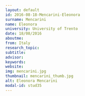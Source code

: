 ```yaml
---
layout: default 
id: 2016-08-18-Mencarini-Eleonora
surname: Mencarini
name: Eleonora
university: University of Trento
date: 18/08/2016
aboutme: 
from: Italy
research_topic: 
subtitle: 
advisor: 
keywords: 
website: 
img: mencarini.jpg
thumbnail: mencarini_thumb.jpg
alt: Eleonora Mencarini
modal-id: stud35
---
```

